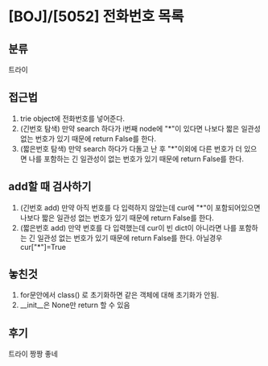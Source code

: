 # [BOJ]/[5052] 전화번호 목록

## 분류
트라이

## 접근법
1. trie object에 전화번호를 넣어준다.
2. (긴번호 탐색) 만약 search 하다가 i번째 node에 "*"이 있다면 나보다 짧은 일관성 없는 번호가 있기 때문에 return False를 한다.
3. (짧은번호 탐색) 만약 search 하다가 다돌고 난 후 "*"이외에 다른 번호가 더 있으면 나를 포함하는 긴 일관성이 없는 번호가 있기 때문에 return False를 한다.

## add할 때 검사하기
1. (긴번호 add) 만약 아직 번호를 다 입력하지 않았는데 cur에 "*"이 포함되어있으면 나보다 짧은 일관성 없는 번호가 있기 때문에 return False를 한다.
2. (짧은번호 add) 만약 번호를 다 입력했는데 cur이 빈 dict이 아니라면 나를 포함하는 긴 일관성 없는 번호가 있기 때문에 return False를 한다. 아닐경우 cur["*"]=True

## 놓친것
1. for문안에서 class() 로 초기화하면 같은 객체에 대해 초기화가 안됨.
2. __init__은 None만 return 할 수 있음

## 후기
트라이 짱짱 좋네